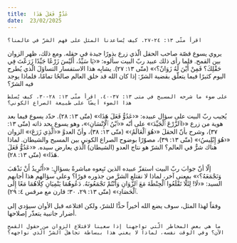 ```yaml
---
title:  عَدُوٌّ فَعَلَ هَذَا
date:  23/02/2025
---
```


`اقرأ متّى ١٣: ٢٤-٢٧. كيف يُساعدنا المثل على فهم الشرّ في عالمنا؟`

يروي يسوع قصّة صاحب الحقل الّذي زرع بذورًا جيدة في حقله. ومع ذلك، ظهر الزوان بين القمح. فلما رأى ذلك عبيد ربّ البيت سألوه: «‹يَا سَيِّدُ، أَلَيْسَ زَرْعًا جَيِّدًا زَرَعْتَ فِي حَقْلِكَ؟ فَمِنْ أَيْنَ لَهُ زَوَانٌ؟›» (متّى ١٣: ٢٧). يشابِه هذا الاستفسار التساؤلَ الّذي يُطرح اليوم كثيرًا فيما يتعلّق بقضية الشرّ: إذا كان الله قد خلق العالم صالحًا تمامًا، فلماذا يوجد فيه الشرّ؟

`على ضوء ما شرحه المسيح في متى ١٣: ٣٧-٤٠، اقرأ متّى ١٣: ٢٨-٣٠، كيف يُسلط هذا الضوء أيضًا على طبيعة الصراع الكوني؟`

يُجيب ربّ البيت على سؤال عبيده: «‹عَدُوٌّ فَعَلَ هَذَا›» (متّى ١٣: ٢٨). حدّد يسوع فيما بعد هوية من زرع «‹اٱلزَّرْعَ ٱلْجَيِّدَ›» على أنّه «‹ٱبْنُ ٱلْإِنْسَانِ›»، وهو يسوع بحد ذاته (متّى ١٣: ٣٧)، وشرح بأنّ الحقلَ «‹هُوَ ٱلْعَالَمُ›» (متّى ١٣: ٣٨)، وأنّ العدوَّ «‹ٱلَّذِي زَرَعَ›» الزوان «‹هُوَ إِبْلِيسُ›» (متّى ١٣: ٣٩)، مصوّرًا بوضوح الصراع الكوني بين المسيح والشيطان. لماذا هناك شرٌّ في العالم؟ الشرّ هو نتاج العدو (الشيطان) الّذي يعارض سيده. «‹عَدُوٌّ فَعَلَ هَذَا›» (متّى ١٣: ٢٨).

إلّا أنّ جوابَ ربّ البيت استفزّ عبيده الذين تَبِعوه مباشرةً بسؤالٍ: «‹أَتُرِيدُ أَنْ نَذْهَبَ وَنَجْمَعَهُ؟›» بمعنى آخر، لماذا لا نقتلع الشرَّ من جذوره فورًا؟ وعلى سؤالهم هذا أجابهم السيد: «‹لَا! لِئَلَّا تَقْلَعُوا ٱلْحِنْطَةَ مَعَ ٱلزَّوَانِ وَأَنْتُمْ تَجْمَعُونَهُ. دَعُوهُمَا يَنْمِيَانِ كِلَاهُمَا مَعًا إِلَى ٱلْحَصَادِ›» (متّى ١٣: ٢٩، ٣٠؛ قارن مع مرقس ٤: ٢٩).

وفقاً لهذا المثل، سوف يضع الله أخيراً حدًّا للشرّ، ولكن اقتلاعه قبل الأوان سيؤدي إلى أضرار جانبية يتعذّر إصلاحها.

`ما هي بعض المخاطر الّتي تواجهنا إذا سعينا لاقتلاع الزوان من حقول القمح الآن؟ وفي الوقت نفسه، لماذا لا يعني هذا ببساطة تجاهلَ الشرّ الّذي نواجهه؟`